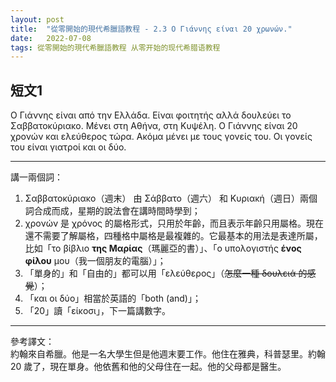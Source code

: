 ```yaml
---
layout: post
title:  "從零開始的現代希臘語教程 - 2.3 Ο Γιάννης είναι 20 χρωνών."
date:   2022-07-08 
tags: 從零開始的現代希臘語教程 从零开始的现代希腊语教程
---
```


## 短文1

Ο Γιάννης είναι από την Ελλάδα. Είναι φοιτητής αλλά δουλεύει το Σαββατοκύριακο. Μένει στη Αθήνα, στη Κυψέλη. Ο Γιάννης είναι 20 χρονών και ελεύθερος τώρα. Ακόμα μένει με τους γονείς του. Οι γονείς του είναι γιατροί και οι δύο.

---

講一兩個詞：

1. Σαββατοκύριακο（週末） 由 Σάββατο（週六） 和 Κυριακή（週日）兩個詞合成而成，星期的說法會在講時間時學到；
2. χρονών 是 χρόνος 的屬格形式，只用於年齡，而且表示年齡只用屬格。現在還不需要了解屬格，四種格中屬格是最複雜的。它最基本的用法是表達所屬，比如「το βίβλιο **της Μαρίας**（瑪麗亞的書）」、「ο υπολογιστής **ένος φίλου** μου（我一個朋友的電腦）」；
3. 「單身的」和「自由的」都可以用「ελεύθερος」（~~怎麼一種 δουλειά 的感覺~~）；
4. 「και οι δύο」相當於英語的「both (and)」；
5. 「20」讀「είκοσι」，下一篇講數字。

---

參考譯文：  
約翰來自希臘。他是一名大學生但是他週末要工作。他住在雅典，科普瑟里。約翰 20 歲了，現在單身。他依舊和他的父母住在一起。他的父母都是醫生。

